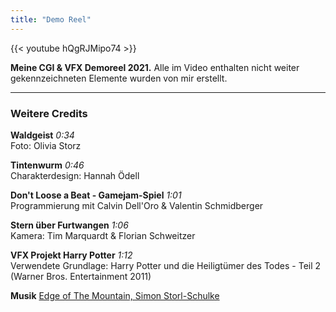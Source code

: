 ```yaml
---
title: "Demo Reel"
---
```


{{< youtube hQgRJMipo74 >}}

**Meine CGI & VFX Demoreel 2021.** Alle im Video enthalten nicht weiter gekennzeichneten Elemente wurden von mir erstellt.

---

### Weitere Credits


**Waldgeist** *0:34*<br>Foto: Olivia Storz

**Tintenwurm** *0:46​*<br>Charakterdesign: Hannah Ödell

**Don't Loose a Beat - Gamejam-Spiel** *1:01​* <br>Programmierung mit Calvin Dell'Oro & Valentin Schmidberger

**Stern über Furtwangen** *1:06​*<br>Kamera: Tim Marquardt & Florian Schweitzer

**VFX Projekt Harry Potter** *1:12​*<br>Verwendete Grundlage: Harry Potter und die Heiligtümer des Todes - Teil 2 (Warner Bros. Entertainment 2011)

**Musik** [Edge of The Mountain, Simon Storl-Schulke](../music)
